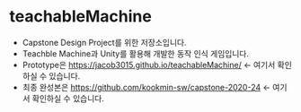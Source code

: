 teachableMachine
================
- Capstone Design Project를 위한 저장소입니다.
- Teachble Machine과 Unity를 활용해 개발한 동작 인식 게임입니다.
- Prototype은 https://jacob3015.github.io/teachableMachine/ <- 여기서 확인하실 수 있습니다.
- 최종 완성본은 https://github.com/kookmin-sw/capstone-2020-24 <- 여기서 확인하실 수 있습니다.
